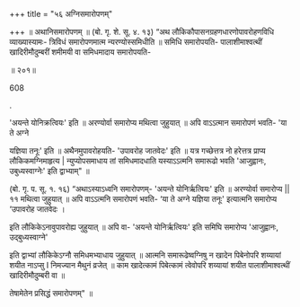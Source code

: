 +++
title = "५६ अग्निसमारोपणम्"

+++
॥ अथानिसमारोपणम् ॥ (बो. गृ. शे. सू. ४. १३) “अथ लौकिकौपासनग्रहणधारणोपावरोहणविधि व्याख्यास्यामः- त्रिविधं समारोपणमात्म न्यरण्योस्समिधीति ॥ समिधि समारोपयति- पालाशीमाश्वत्थीं खादिरीमौदुम्बरीं शमीमयी वा समिधमादाय समारोपयति-

॥ २०१॥

608

.

'अयन्ते योनिक्रत्वियः' इति ॥ अरण्योर्वा समारोप्य मथित्वा जुहुयात् ॥ अपि वाऽऽत्मान समारोपणं भवति- 'या ते अग्ने

यज्ञिया तनूः' इति ॥ अथैनमुपावरोहयति- 'उपावरोह जातवेदः' इति ॥ यत्र गच्छेत्तत्र नो हरेत्तत्र प्राप्य लौकिकमग्निमाहृत्य | न्युप्योपसमाधाय तां समिधमादधाति यस्याऽऽत्मनि समारूढो भवति 'आजुह्वानः, उबुध्यस्वाग्नेः' इति द्वाभ्याम्" ॥

(बो. गृ. प. सू. १. १६) “अथाऽस्याऽध्वनि समारोपणम्- 'अयन्ते योनिर्ऋत्वियः' इति ॥ अरण्योर्वा समारोप्य || ११ मथित्वा जुहुयात् ॥ अपि वाऽऽत्मनि समारोपणं भवति- ‘या ते अग्ने यज्ञिया तनूः' इत्यात्मनि समारोप्य ‘उपावरोह जातवेदः ।

इति लौकिकेऽनावुपावरोह्य जुहुयात् ॥ अपि वा- 'अयन्ते योनिर्ऋत्वियः' इति समिघि समारोप्य 'आजुह्वानः, उद्बुध्यस्वाग्ने'

इति द्वाभ्यां लौकिकेऽग्नौ समिधमभ्याधाय जुहुयात् ॥ आत्मनि समारूढेष्वग्निषु न खादेन पिबेनोपरि शय्यायां शयीत नाऽप्सु I निमज्यान मैथुनं व्रजेत् ॥ काम खादेत्कामं पिबेत्कामं त्वेवोपरि शय्यायां शयीत पालाशीमाश्वत्थीं खादिरीमौदुम्बरी वा ॥

तेषामेतेन प्रसिद्धं समारोपणम्" ॥